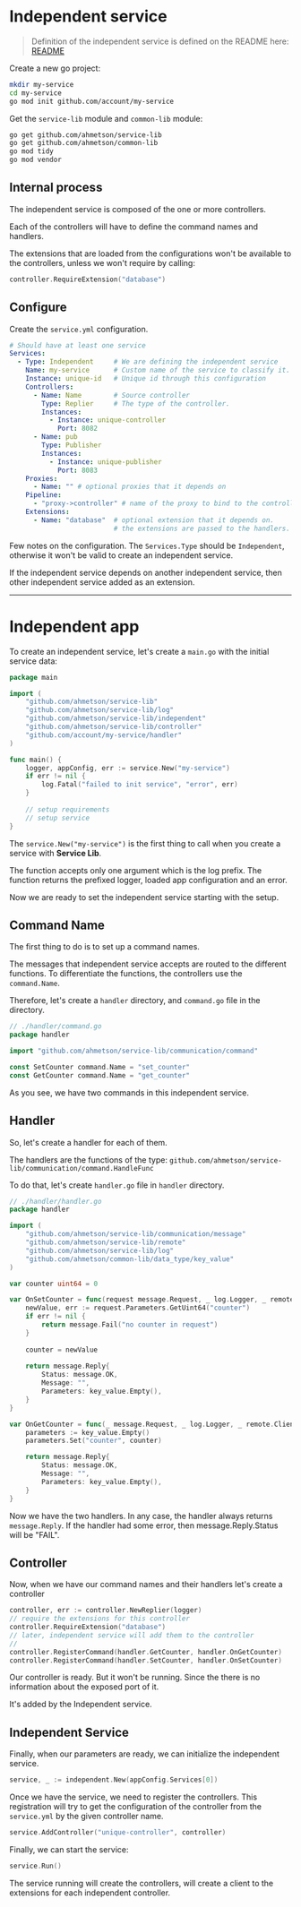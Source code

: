 # Independent service
> Definition of the independent service is defined on the README here:
[README](README.md)

Create a new go project:

```sh
mkdir my-service
cd my-service
go mod init github.com/account/my-service
```

Get the `service-lib` module and `common-lib` module:

```sh
go get github.com/ahmetson/service-lib
go get github.com/ahmetson/common-lib
go mod tidy
go mod vendor
```

## Internal process
The independent service is composed of the one or more
controllers.

Each of the controllers will have to define the command
names and handlers.

The extensions that are loaded from the configurations
won't be available to the controllers, unless we won't
require by calling:

```go
controller.RequireExtension("database")
```

## Configure

Create the `service.yml` configuration.

```yaml
# Should have at least one service
Services:
  - Type: Independent     # We are defining the independent service
    Name: my-service      # Custom name of the service to classify it.
    Instance: unique-id   # Unique id through this configuration
    Controllers:
      - Name: Name        # Source controller
        Type: Replier     # The type of the controller.
        Instances:
          - Instance: unique-controller
            Port: 8082
      - Name: pub
        Type: Publisher
        Instances:
          - Instance: unique-publisher
            Port: 8083
    Proxies:
      - Name: "" # optional proxies that it depends on
    Pipeline:
      - "proxy->controller" # name of the proxy to bind to the controller name
    Extensions:
      - Name: "database"  # optional extension that it depends on.
                          # the extensions are passed to the handlers.
```

Few notes on the configuration.
The `Services.Type` should be `Independent`, otherwise it won't be valid
to create an independent service. 

If the independent service depends on another independent
service, then other independent service added as an extension.

---

# Independent app

To create an independent service, let's create a `main.go` with the initial service data:

```go
package main

import (
	"github.com/ahmetson/service-lib"
	"github.com/ahmetson/service-lib/log"
	"github.com/ahmetson/service-lib/independent"
	"github.com/ahmetson/service-lib/controller"
	"github.com/account/my-service/handler"
)

func main() {
	logger, appConfig, err := service.New("my-service")
	if err != nil {
		log.Fatal("failed to init service", "error", err)
    }
	
	// setup requirements
	// setup service
}
```

The `service.New("my-service")` is the first thing to call
when you create a service with **Service Lib**.

The function accepts only one argument which is the log prefix.
The function returns the prefixed logger, loaded app configuration
and an error.

Now we are ready to set the independent service starting with the setup.


## Command Name
The first thing to do is to set up a command names.

The messages that independent service accepts are routed to the different
functions. To differentiate the functions, the controllers
use the `command.Name`.

Therefore, let's create a `handler` directory, and `command.go` 
file in the directory.

```go
// ./handler/command.go
package handler

import "github.com/ahmetson/service-lib/communication/command"

const SetCounter command.Name = "set_counter"
const GetCounter command.Name = "get_counter"
```

As you see, we have two commands in this independent service.

## Handler

So, let's create a handler for each of them. 

The handlers are the functions of the type:
`github.com/ahmetson/service-lib/communication/command.HandleFunc`

To do that, let's create
`handler.go` file in `handler` directory.

```go
// ./handler/handler.go
package handler

import (
	"github.com/ahmetson/service-lib/communication/message"
	"github.com/ahmetson/service-lib/remote"
	"github.com/ahmetson/service-lib/log"
	"github.com/ahmetson/common-lib/data_type/key_value"
)

var counter uint64 = 0

var OnSetCounter = func(request message.Request, _ log.Logger, _ remote.Clients) message.Reply {
    newValue, err := request.Parameters.GetUint64("counter")
	if err != nil {
		return message.Fail("no counter in request")
    }
	
	counter = newValue
	
	return message.Reply{
		Status: message.OK, 
		Message: "",
		Parameters: key_value.Empty(),
	}
}

var OnGetCounter = func(_ message.Request, _ log.Logger, _ remote.Clients) message.Reply {
	parameters := key_value.Empty()
	parameters.Set("counter", counter)

	return message.Reply{
		Status: message.OK,
		Message: "",
		Parameters: key_value.Empty(),
	}
}
```

Now we have the two handlers. In any case, the handler always returns `message.Reply`.
If the handler had some error, then message.Reply.Status
will be "FAIL".

## Controller
Now, when we have our command names and their handlers
let's create a controller

```go
controller, err := controller.NewReplier(logger)
// require the extensions for this controller
controller.RequireExtension("database")
// later, independent service will add them to the controller
//
controller.RegisterCommand(handler.GetCounter, handler.OnGetCounter)
controller.RegisterCommand(handler.SetCounter, handler.OnSetCounter)
```

Our controller is ready. But it won't be running.
Since the there is no information about the exposed port of it.

It's added by the Independent service.

## Independent Service

Finally, when our parameters are ready,
we can initialize the independent service.

```go
service, _ := independent.New(appConfig.Services[0])
```

Once we have the service, we need to register the controllers.
This registration will try to get the configuration of the controller
from the `service.yml` by the given controller name.

```go
service.AddController("unique-controller", controller)
```

Finally, we can start the service:

```go
service.Run()
```

The service running will create the controllers,
will create a client to the extensions for each independent controller.
